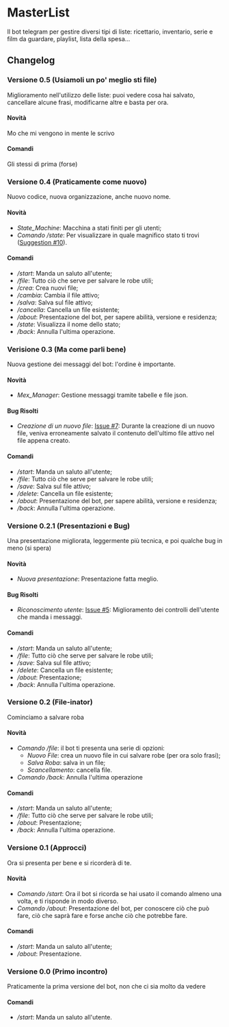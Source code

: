# MasterList
Il bot telegram per gestire diversi tipi di liste: ricettario, inventario, serie e film da guardare, playlist, lista della spesa...

## Changelog
### Versione 0.5 (Usiamoli un po' meglio sti file)
Miglioramento nell'utilizzo delle liste: puoi vedere cosa hai salvato, cancellare alcune frasi, modificarne altre e basta per ora.
#### Novità
Mo che mi vengono in mente le scrivo
#### Comandi
Gli stessi di prima (forse)

### Versione 0.4 (Praticamente come nuovo)
Nuovo codice, nuova organizzazione, anche nuovo nome.
#### Novità
- _State\_Machine_: Macchina a stati finiti per gli utenti;
- _Comando /state_: Per visualizzare in quale magnifico stato ti trovi ([Suggestion #10](https://github.com/Ciovino/Filmettini/issues/10)).
#### Comandi
- */start*: Manda un saluto all'utente;
- */file*: Tutto ciò che serve per salvare le robe utili;
- */crea*: Crea nuovi file;
- */cambia*: Cambia il file attivo;
- */salva*: Salva sul file attivo;
- */cancella*: Cancella un file esistente;
- */about*: Presentazione del bot, per sapere abilità, versione e residenza;
- */state*: Visualizza il nome dello stato;
- */back*: Annulla l'ultima operazione.

### Verisione 0.3 (Ma come parli bene)
Nuova gestione dei messaggi del bot: l'ordine è importante.
#### Novità
- _Mex\_Manager_: Gestione messaggi tramite tabelle e file json.
#### Bug Risolti
- _Creazione di un nuovo file_: [Issue #7](https://github.com/Ciovino/Filmettini/issues/7): Durante la creazione di un nuovo file, veniva erroneamente salvato il contenuto dell'ultimo file attivo nel file appena creato.
#### Comandi
- */start*: Manda un saluto all'utente;
- */file*: Tutto ciò che serve per salvare le robe utili;
- */save*: Salva sul file attivo;
- */delete*: Cancella un file esistente;
- */about*: Presentazione del bot, per sapere abilità, versione e residenza;
- */back*: Annulla l'ultima operazione.

### Versione 0.2.1 (Presentazioni e Bug)
Una presentazione migliorata, leggermente più tecnica, e poi qualche bug in meno (si spera)
#### Novità
- _Nuova presentazione_: Presentazione fatta meglio.
#### Bug Risolti
- _Riconoscimento utente_: [Issue #5](https://github.com/Ciovino/Filmettini/issues/5): Miglioramento dei controlli dell'utente che manda i messaggi.
#### Comandi
- */start*: Manda un saluto all'utente;
- */file*: Tutto ciò che serve per salvare le robe utili;
- */save*: Salva sul file attivo;
- */delete*: Cancella un file esistente;
- */about*: Presentazione;
- */back*: Annulla l'ultima operazione.

### Versione 0.2 (File-inator)
Cominciamo a salvare roba
#### Novità
- _Comando /file_: il bot ti presenta una serie di opzioni:
	- _Nuovo File_: crea un nuovo file in cui salvare robe (per ora solo frasi);
	- _Salva Roba_: salva in un file;
	- _Scancellamento_: cancella file.
- _Comando /back_: Annulla l'ultima operazione
#### Comandi
- */start*: Manda un saluto all'utente;
- */file*: Tutto ciò che serve per salvare le robe utili;
- */about*: Presentazione;
- */back*: Annulla l'ultima operazione.

### Versione 0.1 (Approcci)
Ora si presenta per bene e si ricorderà di te.
#### Novità
- _Comando /start_: Ora il bot si ricorda se hai usato il comando almeno una volta, e ti risponde in modo diverso.
- _Comando /about_: Presentazione del bot, per conoscere ciò che può fare, ciò che saprà fare e forse anche ciò che potrebbe fare.
#### Comandi
- */start*: Manda un saluto all'utente;
- */about*: Presentazione. 

### Versione 0.0 (Primo incontro)
Praticamente la prima versione del bot, non che ci sia molto da vedere
#### Comandi
- */start*: Manda un saluto all'utente.